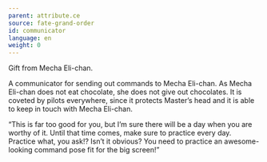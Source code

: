 ```yaml
---
parent: attribute.ce
source: fate-grand-order
id: communicator
language: en
weight: 0
---
```


Gift from Mecha Eli-chan.

A communicator for sending out commands to Mecha Eli-chan.
As Mecha Eli-chan does not eat chocolate, she does not give out chocolates.
It is coveted by pilots everywhere, since it protects Master’s head and it is able to keep in touch with Mecha Eli-chan.

“This is far too good for you, but I’m sure there will be a day when you are worthy of it. Until that time comes, make sure to practice every day. Practice what, you ask!? Isn’t it obvious? You need to practice an awesome-looking command pose fit for the big screen!”
